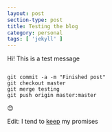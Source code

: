 ```yaml
---
layout: post
section-type: post
title: Testing the blog
category: personal
tags: [ 'jekyll' ]
---
```

Hi! This is a test message
<pre><code data-trim class="bash">
git commit -a -m "Finished post"
git checkout master
git merge testing
git push origin master:master
</code></pre>

😊

Edit: I tend to [keep](https://panossakkos.github.io/tech/2015/07/05/personal-jekyll-theme.html) my promises

